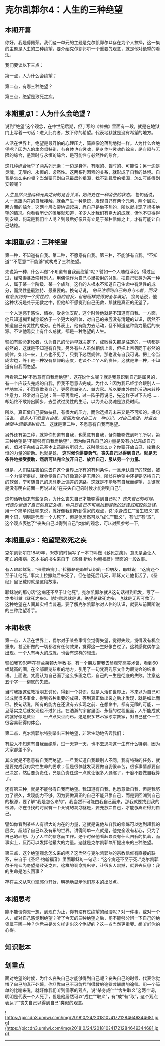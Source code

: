 # 克尔凯郭尔4：人生的三种绝望

## 本期开篇

你好，我是傅佩荣。我们这一单元的主题是克尔凯郭尔以存在为个人抉择，这一集的主题是人生的三种绝望，要介绍克尔凯郭尔一个重要的观念，就是他对绝望的看法。

我们要谈以下三点：

第一点，人为什么会绝望？

第二点，有哪三种绝望？

第三点，绝望是致死之疾。

## 本期重点1：人为什么会绝望？

说到“绝望”这个观念，在中世纪后期，但丁写的《神曲》里面有一段，就是在地狱门上写着一句话：进入此门者，放下你的希望。代表地狱就是没有希望的地方。

人活在世界上，绝望是最可怕的心理压力，简直像沦落到地狱一样。人为什么会绝望呢？因为人的生命很特别，有身体也有灵魂，是身体与灵魂的综合，是有限与无限的综合，是暂时与永恒的综合，是可能性与必然性的综合。

这几种综合标举了两系列元素：一边是身体，有限的、暂时的、可能性；另一边是灵魂，无限的、永恒的、必然性。这两系列因素的关系，就形成了自我的处境。自我是怎么来的呢？当然要问到自己最后的根源，找不到最后的根源，怎么可能得到安顿呢？

 *人生显然只是两种元素之间的竞合关系，始终处在一种紧张的状态。* 换句话说，人一旦跟内在的自我接触，就会产生一种觉悟，发现自己有两个元素、两个层次、两方面的综合。这两个层次要协调起来，靠自己是做不到的，所以就出现了很多绝望的情况。你看看历史的发展就知道，多少人比我们有更大的成就，但他不见得得到安顿，何况是我们个人呢？到最后好像只有立足于某种信仰之上，才有可能让自己站稳。

## 本期重点2：三种绝望

第一种，不知道有自我。第二种，不愿意有自我。第三种，不能够有自我。“不知道”“不愿意”“不能够”就构成了三种绝望。

先说第一种，什么叫做“不知道有自我而绝望”呢？譬如一个人随俗浮沉，得过且过，经常羡慕及崇拜别人，用偶像作为自己心里投射的对象，把自己归类为某一种人，属于某一个阶级、某一个族群。这样的人根本不知道自己生命中有灵性的成分，而灵性是最独特、最重要的。换句话说， *他只注意到自己的身与心智，而没有意识到有一个灵性的、永恒的自我，但他照样觉得安全与满足。* 换句话说，他这种状况是处于无救之中，但他却不感觉到自己无救，那就是真正的无望了。

一个人迷惑于感性、情欲，受身体支配，这个时候他就是不知道有自我。一方面，他只知道糊里糊涂皈依于一个更大的群体，对自己的来历没有清楚的认识，居然不知道自己有灵性的成分。在外表上，他有能力去活动，但不知道这种能力最后的来源。不论他现实上有什么成就，都是一种绝望的人生。

譬如有些命定论者，认为自己的命运早就决定了，成败得失都是注定的，一切都是必然的，这就是不知道有自我。另外有些人虽然相信上帝，但把上帝等同于必然的规律。如此一来，上帝也不见了，只剩下必然规律，那也没有自我可说。把上帝当成命运，等于是一种没有信仰的态度，也谈不上个人的责任。这就是第一种，不知道有自我而绝望。

再看第二种“不愿意有自我而绝望”，这在说什么呢？就是我意识到自己是属灵的，有一个应该去完成的自我，但我不愿意去完成。为什么？因为我已经学会跟别人一样地生活，不愿意做我自己，更愿意做别人、做大家。所以要由外向的活动来转移注意力，经常对自己说：等一等再看吧，过一阵子再说吧，先这样子过下去吧……却始终不敢跨出脚步，去尝试过灵性的生活，以为关心灵魂是浪费时间。

所以，真正做自己要做抉择，有很大的压力，而你选择的未来又是不可知的。换句话说， *很多人不愿意有自我，是因为他对自己有一种认识，对自己绝望，并且在绝望中想要摆脱自己。* 这就是第二种，不愿意有自我而绝望。

另外还有第三种，就算你知道有自我，也愿意有自我，但你能够做到吗？所以，第三种绝望是“不能够有自我而绝望”，因为你只靠自己的力量是没有办法完成自己的，但对于完成自己基本上还是有所努力。这时候怎么办？你要开放自己，接受永恒的力量的帮助。也就是说， **这时候你需要勇气，丧失自己以得到自己。就是无条件地接受援助，然后可以完全放开自己、放弃自己，服从另一个力量。**

但是，人们往往害怕失去在这个世界上所有的有利条件，一旦承认自己的软弱，被一个力量所提拔，就会觉得自己好像真的是无用的。所以在绝望中还是要坚持自己的软弱，宁可随自己的思想走上偏差的道路。这就是不能够有自我而绝望，关键就是没有明白前面一再说过的“在丧失自己的时候才能得到自己”。

这句话听起来有些复杂，为什么丧失自己才能够得到自己呢？ *丧失自己的时候，代表你觉悟了自己的真正处境，你只靠自己不可能找到得救的途径或解脱的途径。* 用一个简单的比喻来说，就好像我们听到儒家的观点，说“杀身成仁”“舍生取义”这两个词，明明是代表一个人死了，但是他居然可以“成仁”“取义”，有“成”有“取”，这个观点表达了“丧失自己以得到自己”类似的观念，可以对照参考一下。

## 本期重点3：绝望是致死之疾

克尔凯郭尔在1849年，36岁的时候写了一本书叫做《致死之疾》，意思是会让人死亡的疾病。这本书的书名来自于《圣经·新约·约翰福音》里面的一段故事。

有人跟耶稣说：“拉撒路病了。”拉撒路是耶稣认识的一位朋友，耶稣说：“这病还不至于让他死。”事实上拉撒路后来死了，但在他死后几天，耶稣又让他复活了。《圣经》里记载的就是这段故事。

耶稣说的那句话“这病还不至于让他死”，克尔凯郭尔就从这句话得到启发，写了一本书叫做《致死之疾》。他的意思就是说，绝望是致死之疾，也就是无药可救了。这种绝望在人间其实相当普遍。要了解克尔凯郭尔对人性的认识，就要从前面所说的三种绝望着手。

## 本期收获

第一点，人活在世界上，偶尔对于某些事情会觉得失望，觉得失败，觉得没有机会重来，甚至所做的一切都没有任何效果，觉得这一生好像白过了。这种感觉偶尔会出现。一个人有再大的成就，也会有这样的想法。

譬如我1998年在荷兰莱顿大学教书，有一个朋友带我去参观梵高美术馆，看到60幅梵高的画。在全部展览结束的地方，引用了一句梵高的原文作为展览会的结束语。上面说，梵高认为自己画了这么多画之后，自己的一生是彻底的失败。注意这五个字——彻底的失败。

当时我跟这位教授朋友讨论，得到一个共识，就是人活在世界上，本来以为自己可以成就很多事业，得到各种重要的成果，等到真正做出来之后才发现，就是如此而已。换句话说，所有的能力在还没有去实现之前、在想象中，都有无限的可能，一旦落实之后就发现也不过如此。在浩瀚的宇宙里面、永恒的过程里面，人所能成就的就好像是微尘——一点点灰尘而已。这是很多艺术家与宗教家，对自己整个一生很容易获得的体会。

第二点，克尔凯郭尔特别举出三种绝望，非常生动地告诉我们：

有些人不知道有自我而绝望，过一天算一天，也不去思考这一生有什么特别，因为大家都差不多。

其次就是不愿意有自我而绝望。一旦我知道自我跟别人不同，我有特殊的任务，就是要完成我的灵性生命的要求；但是很快就发现要做自我很辛苦，很多事情都要自己决定，然后要负责任，光是负责任这一点就让很多人退缩了，干脆不要做自我算了。

还有第三种，就是不能够有自我而绝望。我知道有自我，也愿意做自我，但是我努力了很久，发现能力不够。因为要做真正的自己不能只靠自己，而是要回溯到自己的根源，要了解“我是怎么来的”。我当然不可能由我自己而来，那我就要找到我的根源。你在寻找的时候有一个关键的观念就是，要先放弃自己，才能够真正得到自己。

譬如你看到某些人有很大的内在的力量，这就是说他从自我的修炼可以达到超我的层次，超越了自己以及有形的世界。讲得简单一点就是，他完全没有私心，只为了自己的理想、为了人生的信念而工作。这个时候他看起来没有什么自我的执着，而事实上，反而可以发挥他最大的力量。这就是克尔凯郭尔所提出来的三种绝望。

第三点，这个绝望观念怎么来的呢？这当然与克尔凯郭尔的宗教信仰有直接的联系，来自于《圣经·约翰福音》里面耶稣的一句话：“这个病还不至于死。”克尔凯郭尔于是认为绝望是致死之疾。这样的观念提出来，让很多人震撼，就要去反思：我的生命是怎么回事？

存在主义从克尔凯郭尔开始，明确地显示他们基本的出发点。

## 本期思考

能不能请你想一想，到现在为止，你有没有过绝望的经验呢？对一件事，或对一个人，或对自己感觉到绝望？听了今天的三种绝望之后，能不能够分辨一下自己的绝望属于哪一种？你后来是怎么样走出这个绝望的？这一点当然更重要。想听听你的心得。

## 知识账本

## 划重点

面对绝望的时候，为什么丧失自己才能够得到自己呢？丧失自己的时候，代表你觉悟了自己的真正处境，你只靠自己不可能找到得救的途径或解脱的途径。用一个简单的比喻来说，就好像我们听到儒家的观点，说“杀身成仁”“舍生取义”这两个词，明明是代表一个人死了，但是他居然可以“成仁”“取义”，有“成”有“取”，这个观点表达了“丧失自己以得到自己”类似的观念。

![https://piccdn3.umiwi.com/img/201810/24/201810241721284649344681.jpg](https://piccdn3.umiwi.com/img/201810/24/201810241721284649344681.jpg)

---
